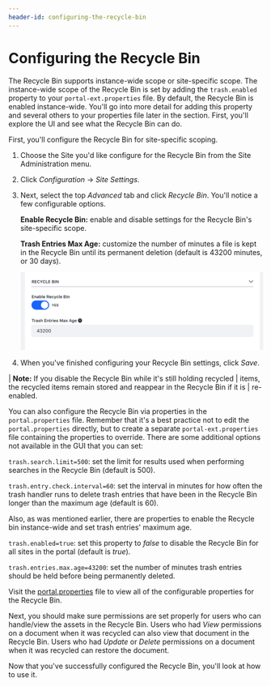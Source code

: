 ```yaml
---
header-id: configuring-the-recycle-bin
---
```


# Configuring the Recycle Bin

The Recycle Bin supports instance-wide scope or site-specific scope. The
instance-wide scope of the Recycle Bin is set by adding the `trash.enabled`
property to your `portal-ext.properties` file. By default, the Recycle Bin is
enabled instance-wide. You'll go into more detail for adding this property and
several others to your properties file later in the section. First, you'll
explore the UI and see what the Recycle Bin can do.

First, you'll configure the Recycle Bin for site-specific scoping.

1.  Choose the Site you'd like configure for the Recycle Bin from the Site 
    Administration menu.

2.  Click *Configuration* &rarr; *Site Settings*.

3.  Next, select the top *Advanced* tab and click *Recycle Bin*. You'll notice 
    a few configurable options.

    **Enable Recycle Bin:** enable and disable settings for the Recycle Bin's
    site-specific scope.

    **Trash Entries Max Age:** customize the number of minutes a file is kept 
    in the Recycle Bin until its permanent deletion (default is 43200 minutes, 
    or 30 days).

    ![Figure 1: The Recycle Bin offers several configurable options for your site.](../../../images/recycle-bin-site-settings.png)

4.  When you've finished configuring your Recycle Bin settings, click *Save*.

| **Note:** If you disable the Recycle Bin while it's still holding recycled
| items, the recycled items remain stored and reappear in the Recycle Bin if it is
| re-enabled.

You can also configure the Recycle Bin via properties in the `portal.properties`
file. Remember that it's a best practice not to edit the `portal.properties`
directly, but to create a separate `portal-ext.properties` file containing the
properties to override. There are some additional options not available in the
GUI that you can set:

`trash.search.limit=500`: set the limit for results used when performing
searches in the Recycle Bin (default is 500).

`trash.entry.check.interval=60`: set the interval in minutes for how often the
trash handler runs to delete trash entries that have been in the Recycle Bin
longer than the maximum age (default is 60).

Also, as was mentioned earlier, there are properties to enable the Recycle bin
instance-wide and set trash entries' maximum age.

`trash.enabled=true`: set this property to *false* to disable the Recycle Bin
for all sites in the portal (default is *true*).

`trash.entries.max.age=43200`: set the number of minutes trash entries should be
held before being permanently deleted.

Visit the
[portal.properties](https://docs.liferay.com/portal/7.1/propertiesdoc/portal.properties.html#Trash)
file to view all of the configurable properties for the Recycle Bin.

Next, you should make sure permissions are set properly for users who can
handle/view the assets in the Recycle Bin. Users who had *View* permissions on
a document when it was recycled can also view that document in the Recycle
Bin. Users who had *Update* or *Delete* permissions on a document when it was
recycled can restore the document. 

Now that you've successfully configured the Recycle Bin, you'll look at how to
use it.
